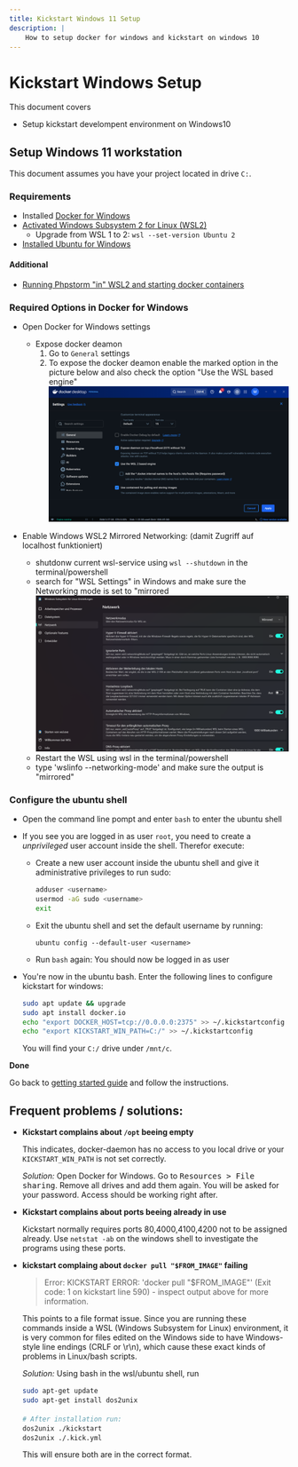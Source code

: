 ```yaml
---
title: Kickstart Windows 11 Setup
description: |
    How to setup docker for windows and kickstart on windows 10
---
```


# Kickstart Windows Setup

This document covers
- Setup kickstart develompent environment on Windows10

## Setup Windows 11 workstation

This document assumes you have your project located in drive `C:`.

### Requirements
- Installed [Docker for Windows](https://docs.docker.com/docker-for-windows/install/)
- [Activated Windows Subsystem 2 for Linux (WSL2)](https://learn.microsoft.com/de-de/windows/wsl/install)
    - Upgrade from WSL 1 to 2: `wsl --set-version Ubuntu 2`
- [Installed Ubuntu for Windows](https://ubuntu.com/tutorials/tutorial-ubuntu-on-windows#3-install-ubuntu-for-windows-10)

#### Additional
- [Running Phpstorm "in" WSL2 and starting docker containers](https://github.com/lackovic/notes/tree/master/Windows/Windows%20Subsystem%20for%20Linux#install-intellij-idea)

### Required Options in Docker for Windows
- Open Docker for Windows settings
    - Expose docker deamon
        1. Go to `General` settings
        2. To expose the docker deamon enable the marked option in the picture below and also check the option "Use the WSL based engine"
        ![docker deamon expose](docker-settings-general.png)
       


- Enable Windows WSL2 Mirrored Networking: (damit Zugriff auf localhost funktioniert)
    - shutdonw current wsl-service using `wsl --shutdown` in the terminal/powershell
    - search for "WSL Settings" in Windows and make sure the Networking mode is set to "mirrored
    ![networking mode mirrored](wsl-settings-networking-mode-mirrored.png)
    - Restart the WSL using wsl in the terminal/powershell
    - type 'wslinfo --networking-mode' and make sure the output is "mirrored"
       



### Configure the ubuntu shell

- Open the command line pompt and enter `bash` to enter the ubuntu shell
   
- If you see you are logged in as user `root`, you need to create a *unprivileged* user account inside the shell. 
  Therefor execute:
    -   Create a new user account inside the ubuntu shell and give it administrative privileges to run sudo:
        ```bash
        adduser <username>
        usermod -aG sudo <username>
        exit
        ```
    -   Exit the ubuntu shell and set the default username by running:
        ```
        ubuntu config --default-user <username>
        ```
    -   Run `bash` again: You should now be logged in as user


-   You're now in the ubuntu bash. Enter the following lines to configure kickstart for windows:
    ```bash
    sudo apt update && upgrade
    sudo apt install docker.io
    echo "export DOCKER_HOST=tcp://0.0.0.0:2375" >> ~/.kickstartconfig
    echo "export KICKSTART_WIN_PATH=C:/" >> ~/.kickstartconfig
    ```
    You will find your `C:/` drive under `/mnt/c`.

**Done**

Go back to [getting started guide](../) and follow the instructions.


## Frequent problems / solutions:

- **Kickstart complains about `/opt` beeing empty**

  This indicates, docker-daemon has no access to you local drive or
  your `KICKSTART_WIN_PATH` is not set correctly.
  
  *Solution:* Open Docker for Windows. Go to <kbd>Resources > File sharing</kbd>.
  Remove all drives and add them again. You will be asked for your password. 
  Access should be working right after.

- **Kickstart complains about ports beeing already in use**

  Kickstart normally requires ports 80,4000,4100,4200 not to be
  assigned already. Use `netstat -ab` on the windows shell to 
  investigate the programs using these ports.

- **kickstart complaing about `docker pull "$FROM_IMAGE"` failing**
  >Error: KICKSTART ERROR: 'docker pull "$FROM_IMAGE"' (Exit code: 1 on kickstart line 590) - inspect output above for more information.
  
  This points to a file format issue. Since you are running these commands inside a WSL (Windows Subsystem for Linux) environment, it is very common for files edited on the Windows side to have Windows-style line endings (CRLF or \r\n), which cause these exact kinds of problems in Linux/bash scripts.

  *Solution:* 
  Using bash in the wsl/ubuntu shell, run
  ```bash
  sudo apt-get update
  sudo apt-get install dos2unix

  # After installation run:
  dos2unix ./kickstart
  dos2unix ./.kick.yml
  ``` 
  This will ensure both are in the correct format.
